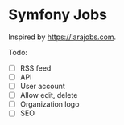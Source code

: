 Symfony Jobs
============

Inspired by https://larajobs.com.

Todo:

- [ ] RSS feed
- [ ] API
- [ ] User account
- [ ] Allow edit, delete
- [ ] Organization logo
- [ ] SEO
